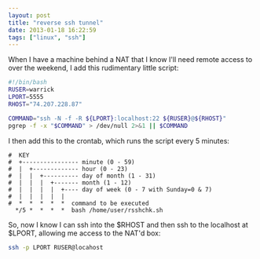 ```yaml
---
layout: post
title: "reverse ssh tunnel"
date: 2013-01-18 16:22:59
tags: ["linux", "ssh"]
---
```


When I have a machine behind a NAT that I know I'll need remote access to over
the weekend, I add this rudimentary little script:

```bash
#!/bin/bash
RUSER=warrick
LPORT=5555
RHOST="74.207.228.87"

COMMAND="ssh -N -f -R ${LPORT}:localhost:22 ${RUSER}@${RHOST}"
pgrep -f -x "$COMMAND" > /dev/null 2>&1 || $COMMAND
```

I then add this to the crontab, which runs the script every 5 minutes:
```cron
#  KEY
#  +---------------- minute (0 - 59)
#  |  +------------- hour (0 - 23)
#  |  |  +---------- day of month (1 - 31)
#  |  |  |  +------- month (1 - 12)
#  |  |  |  |  +---- day of week (0 - 7 with Sunday=0 & 7)
#  |  |  |  |  |
#  *  *  *  *  *  command to be executed
  */5 *  *  *  *  bash /home/user/rsshchk.sh
```

So, now I know I can ssh into the $RHOST and then ssh to the localhost at
$LPORT, allowing me access to the NAT'd box:

```bash
ssh -p LPORT RUSER@locahost
```
